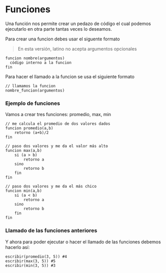 # Funciones
Una función nos permite crear un pedazo de código el cual podemos ejecutarlo en otra parte tantas veces lo deseamos.

Para crear una funcion debes usar el siguente formato
> En esta versión, latino no acepta argumentos opcionales

```
funcion nombre(argumentos)
  código interno a la funcion
fin
```

Para hacer el llamado a la funcion se usa el siguiente formato

```
// llamamos la funcion
nombre_funcion(argumentos)
```

### Ejemplo de funciones
Vamos a crear tres funciones: promedio, max, min

```
// me calcula el promedio de dos valores dados
funcion promedio(a,b)
    retorno (a+b)/2
fin
```
```
// paso dos valores y me da el valor más alto
funcion max(a,b)
    si (a > b)
        retorno a
    sino
        retorno b
    fin
fin
```

```
// paso dos valores y me da el más chico
funcion min(a,b)
    si (a < b)
        retorno a
    sino
        retorno b
    fin
fin
```
### Llamado de las funciones anteriores
Y ahora para poder ejecutar o hacer el llamado de las funciones debemos hacerlo así:
```
escribir(promedio(3, 5)) #4
escribir(max(3, 5)) #5
escribir(min(3, 5)) #3
```